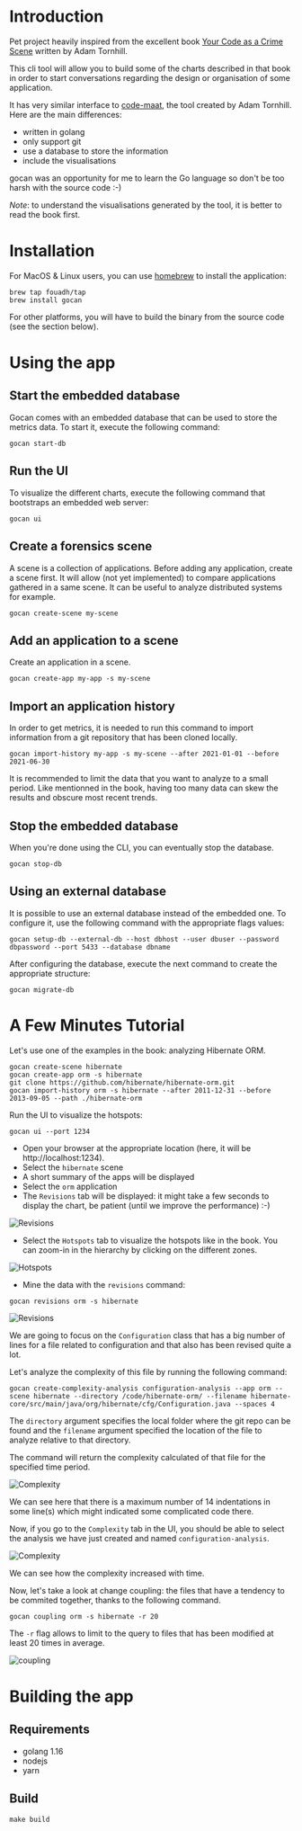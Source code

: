 # Introduction

Pet project heavily inspired from the excellent book [Your Code as a Crime Scene](https://pragprog.com/titles/atcrime/your-code-as-a-crime-scene/) written by Adam Tornhill.

This cli tool will allow you to build some of the charts described in that book in order to start conversations regarding the design or organisation of some application.

It has very similar interface to [code-maat](https://github.com/adamtornhill/code-maat), the tool created by Adam Tornhill. Here are the main differences:

- written in golang
- only support git
- use a database to store the information
- include the visualisations

gocan was an opportunity for me to learn the Go language so don't be too harsh with the source code :-)

_Note_: to understand the visualisations generated by the tool, it is better to read the book first.

# Installation

For MacOS & Linux users, you can use [homebrew](https://brew.sh) to install the application:

```
brew tap fouadh/tap
brew install gocan
```

For other platforms, you will have to build the binary from the source code (see the section below).

# Using the app

## Start the embedded database

Gocan comes with an embedded database that can be used to store the metrics data. To start it, execute the following
command:

```
gocan start-db
```

## Run the UI

To visualize the different charts, execute the following command that bootstraps an embedded web server:

```
gocan ui
```

## Create a forensics scene

A scene is a collection of applications. Before adding any application, create a scene first. It will allow (not yet
implemented) to compare applications gathered in a same scene. It can be useful to analyze distributed systems for example.

```
gocan create-scene my-scene
```

## Add an application to a scene

Create an application in a scene.

```
gocan create-app my-app -s my-scene
```

## Import an application history

In order to get metrics, it is needed to run this command to import information from a git repository that has been
cloned locally.

```
gocan import-history my-app -s my-scene --after 2021-01-01 --before 2021-06-30
```

It is recommended to limit the data that you want to analyze to a small period. Like mentionned in the book, having
too many data can skew the results and obscure most recent trends.

## Stop the embedded database

When you're done using the CLI, you can eventually stop the database.

```
gocan stop-db
```

## Using an external database

It is possible to use an external database instead of the embedded one. To configure it, use the following command
with the appropriate flags values:

```
gocan setup-db --external-db --host dbhost --user dbuser --password dbpassword --port 5433 --database dbname
```

After configuring the database, execute the next command to create the appropriate structure:

```
gocan migrate-db
```

# A Few Minutes Tutorial

Let's use one of the examples in the book: analyzing Hibernate ORM.

```
gocan create-scene hibernate
gocan create-app orm -s hibernate
git clone https://github.com/hibernate/hibernate-orm.git
gocan import-history orm -s hibernate --after 2011-12-31 --before 2013-09-05 --path ./hibernate-orm
```

Run the UI to visualize the hotspots:

```
gocan ui --port 1234
```

* Open your browser at the appropriate location (here, it will be http://localhost:1234).
* Select the `hibernate` scene
* A short summary of the apps will be displayed
* Select the `orm` application
* The `Revisions` tab will be displayed: it might take a few seconds to display the chart, be patient (until we improve the performance) :-)

![Revisions](doc/images/revisions.png)

* Select the `Hotspots` tab to visualize the hotspots like in the book. You can zoom-in in the hierarchy by clicking on
the different zones.

![Hotspots](doc/images/hotspots.png)

* Mine the data with the `revisions` command:

```
gocan revisions orm -s hibernate
```

![Revisions](doc/images/mining-revisions.png)

We are going to focus on the `Configuration` class that has a big number of lines for a file related to configuration and that also has been revised quite a lot.

Let's analyze the complexity of this file by running the following command:

```
gocan create-complexity-analysis configuration-analysis --app orm --scene hibernate --directory /code/hibernate-orm/ --filename hibernate-core/src/main/java/org/hibernate/cfg/Configuration.java --spaces 4 
```

The `directory` argument specifies the local folder where the git repo can be found and the `filename` argument specified the location of the file to analyze relative to that directory.

The command will return the complexity calculated of that file for the specified time period.

![Complexity](doc/images/complexity2.png)

We can see here that there is a maximum number of 14 indentations in some line(s) which might indicated some complicated code there.

Now, if you go to the `Complexity` tab in the UI, you should be able to select the analysis we have just created and named `configuration-analysis`.

![Complexity](doc/images/complexity.png)

We can see how the complexity increased with time.

Now, let's take a look at change coupling: the files that have a tendency to be commited together, thanks to the following command.

```
gocan coupling orm -s hibernate -r 20
```

The `-r` flag allows to limit to the query to files that has been modified at least 20 times in average.

![coupling](doc/images/coupling.png)

# Building the app

## Requirements

* golang 1.16
* nodejs
* yarn

## Build

```
make build
```
